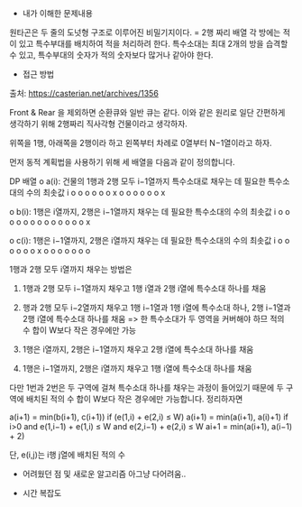 - 내가 이해한 문제내용

원타곤은 두 줄의 도넛형 구조로 이루어진 비밀기지이다. = 2행 짜리 배열
각 방에는 적이 있고 특수부대를 배치하여 적을 처리하려 한다.
특수소대는 최대 2개의 방을 습격할 수 있고, 특수부대의 숫자가 적의 숫자보다 많거나 같아야 한다.


- 접근 방법

출처: https://casterian.net/archives/1356

Front & Rear 을 제외하면 순환큐와 일반 큐는 같다.
이와 같은 원리로 일단 간편하게 생각하기 위해 2행짜리 직사각형 건물이라고 생각하자.

위쪽을 1행, 아래쪽을 2행이라 하고 왼쪽부터 차례로 0열부터 N−1열이라고 하자.

먼저 동적 계획법을 사용하기 위해 세 배열을 다음과 같이 정의합니다.

DP 배열
 o a(i): 건물의 1행과 2행 모두 i−1열까지 특수소대로 채우는 데 필요한 특수소대의 수의 최솟값
                i
    o o o o o o x
    o o o o o o x

 o b(i): 1행은 i열까지, 2행은 i−1열까지 채우는 데 필요한 특수소대의 수의 최솟값
                i
    o o o o o o o
    o o o o o o x

 o c(i): 1행은 i−1열까지, 2행은 i열까지 채우는 데 필요한 특수소대의 수의 최솟값
                i
    o o o o o o x
    o o o o o o o

1행과 2행 모두 i열까지 채우는 방법은
  1. 1행과 2행 모두 i−1열까지 채우고 1행 i열과 2행 i열에 특수소대 하나를 채움
  2. 행과 2행 모두 i−2열까지 채우고 1행 i−1열과 1행 i열에 특수소대 하나, 2행 i−1열과 2행 i열에 특수소대 하나를 채움
    => 한 특수소대가 두 영역을 커버해야 하므  적의 수 합이 W보다 작은 경우에만 가능

  3. 1행은 i열까지, 2행은 i−1열까지 채우고 2행 i열에 특수소대 하나를 채움
  4. 1행은 i−1열까지, 2행은 i열까지 채우고 1행 i열에 특수소대 하나를 채움

다만 1번과 2번은 두 구역에 걸쳐 특수소대 하나를 채우는 과정이 들어있기 때문에 두 구역에 배치된 적의 수 합이 W보다 작은 경우에만 가능합니다. 정리하자면

a(i+1) = min(b(i+1), c(i+1))
  if (e(1,i) + e(2,i) ≤ W)
    a(i+1) = min(a(i+1), a(i)+1)
  if  i>0  and  e(1,i−1) + e(1,i) ≤ W  and e(2,i−1) + e(2,i) ≤ W
    ai+1 = min(a(i+1), a(i−1) + 2)

단, e(i,j)는 i행 j열에 배치된 적의 수


<!-- 한편 1행은 i+1열까지 채우고 2행은 i열까지 채우는 방법은

1행과 2행 모두 i열까지 채우고 1행 i+1열에 특수소대 하나를 채움
1행은 i−1열, 2행은 i열까지 채우고 1행 i열과 1행 i+1열에 특수소대 하나를 채움
따라서

bi+1←ai+1+1if  e1,i+e1,i+1≤Wbi+1←min(bi+1,ci+1)
마지막으로 1행은 i열까지 채우고 2행은 i+1열까지 채우는 방법은

1행과 2행 모두 i열까지 채우고 2행 i+1열에 특수소대 하나를 채움
1행은 i열, 2행은 i−1열까지 채우고 2행 i열과 2행 i+1열에 특수소대 하나를 채움
따라서

ci+1←ai+1+1if  e2,i+e2,i+1≤Wci+1←min(ci+1,bi+1)
점화식을 구한 걸로 끝이 아니라 초기 조건도 구해야죠. a0는 1행과 2행 모두 -1열까지 채우라는 의미인데… 채울 필요가 없으므로 0입니다. b0과 c0은 둘 다 1이고요. 최종 정답은 aN입니다.

이제 다시 원형으로 돌아옵시다. 앞에서 푼 선형 문제는 1번 구역과 N번 구역에 걸쳐 특수소대를 채우지 않고 N+1번 구역과 2N번 구역에 걸쳐 특수소대를 채우지 않는 경우와 동일합니다. 만약 1번 구역과 N번 구역에 걸쳐 특수소대를 채우고 N+1번 구역과 2N번 구역에 걸쳐 특수소대를 채우지 않으면 초기 조건이 달라져야 합니다. 이때는 N×2 직사각형 건물에서 1행 0열과 1행 N−1행이 날아갔다고 생각하면 됩니다. 그럼 a1은 1, b1은 2, c1은 e2,0+e2,1≤W이면 1, 아니면 2가 초기 조건이 되고, 최종 정답은 cN−1+1입니다. 마지막에 1을 더하는 이유는 1행 0열과 1행 N−1행에 배치된 특수소대가 있기 때문입니다.

1번 구역과 N번 구역에 걸쳐 특수소대를 채우지 않고 N+1번 구역과 2N번 구역에 걸쳐 특수소대를 채우면 위와 정확히 반대 상황이고, 둘 다 채우면 a1은 0, b1과 c1은 둘 다 1이고 최종 정답은 aN−1+2입니다. -->


- 어려웠던 점 및 새로운 알고리즘
아그냥 다어려움..


- 시간 복잡도
